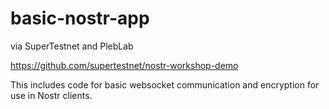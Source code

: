 # basic-nostr-app
via SuperTestnet and PlebLab

https://github.com/supertestnet/nostr-workshop-demo

This includes code for basic websocket communication and encryption for use in Nostr clients.
